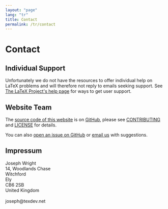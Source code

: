 ```yaml
---
layout: "page"
lang: "tr"
title: Contact
permalink: /tr/contact
---
```


# Contact

## Individual Support

Unfortunately we do not have the resources to offer individual help on LaTeX problems and will therefore not reply to emails seeking support. See [The LaTeX Project's help page](https://www.latex-project.org/help/) for ways to get user support.

## Website Team

The [source code of this website](https://github.com/learnlatex/learnlatex.github.io/) is on [GitHub](https://github.com/learnlatex/), please see [CONTRIBUTING](../CONTRIBUTING) and [LICENSE](../LICENSE) for details.

You can also [open an issue on GitHub](https://github.com/learnlatex/learnlatex.github.io/issues) or [email us](mailto:texfaq@texfaq.org) with suggestions.

## Impressum

<p>Joseph Wright<br>
14, Woodlands Chase<br>
Witchford<br>
Ely<br>
CB6 2SB<br>
United Kingdom<br>
<br>joseph@texdev.net</p>
